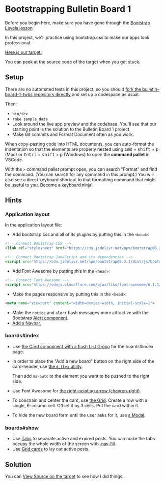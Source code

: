 # Bootstrapping Bulletin Board 1

<div class="bg-blue-100 py-1 px-5" markdown="1">

Before you begin here, make sure you have gone through the [Bootstrap Levels lesson](https://learn.firstdraft.com/lessons/139-intro-to-bootstrap).
</div>

In this project, we'll practice using bootstrap.css to make our apps look professional.

[Here is our target.](https://bulletin-board-bootstrap.matchthetarget.com/)

You can peek at the source code of the target when you get stuck.

## Setup

There are no automated tests in this project, so you should [fork the bulletin-board-1-twbs repository directly](https://github.com/appdev-projects/bulletin-board-1-twbs/fork) and set up a codespace as usual.

Then:

- `bin/dev`
- `rake sample_data`
- Look around the live app preview and the codebase. You'll see that our starting point is the solution to the Bulletin Board 1 project.
- Make Git commits and Format Document often as you work.

<aside markdown="1">

When copy-pasting code into HTML documents, you can auto-format the indentation so that the elements are properly nested using <kbd>Cmd</kbd> + <kbd>shift</kbd> + <kbd>p</kbd> (Mac) or <kbd>Cntrl</kbd> + <kbd>shift</kbd> + <kbd>p</kbd> (Windows) to open the **command pallet** in VSCode. 

With the `>` command pallet prompt open, you can search "Format" and find the command. (You can search for any command in this prompt.) You will also see a direct keyboard shortcut to that formatting command that might be useful to you. Become a keyboard ninja!
</aside> 

## Hints


### Application layout

In the application layout file:

- Add bootstrap.css and all of its plugins by putting this in the `<head>`:

```html
<!-- Connect Bootstrap CSS -->
<link rel="stylesheet" href="https://cdn.jsdelivr.net/npm/bootstrap@5.3.1/dist/css/bootstrap.min.css">

<!-- Connect Bootstrap JavaScript and its dependencies -->
<script src="https://cdn.jsdelivr.net/npm/bootstrap@5.3.1/dist/js/bootstrap.bundle.min.js"></script>
```

- Add Font Awesome by putting this in the `<head>`:
		
```html
<!-- Connect Font Awesome -->
<script src="https://cdnjs.cloudflare.com/ajax/libs/font-awesome/6.1.1/js/all.min.js"></script>
```

- Make the pages responsive by putting this in the `<head>`:

```html
<meta name="viewport" content="width=device-width, initial-scale=1">
```

- Make the `notice` and `alert` flash messages more attractive with the Bootstrap [Alert component](https://getbootstrap.com/docs/5.3/components/alerts/).
- [Add a Navbar.](https://getbootstrap.com/docs/5.3/components/navbar/#nav)

### boards#index

- Use [the Card component with a flush List Group](https://getbootstrap.com/docs/5.3/components/card/#list-groups) for the boards#index page.
- In order to place the "Add a new board" button on the right side of the card-header, use [the `d-flex` utility](https://getbootstrap.com/docs/5.3/utilities/flex/).

    Then add `ms-auto` to the element you want to be pushed to the right side.
- Use Font Awesome for [the right-pointing arrow (chevron-right)](https://fontawesome.com/icons/chevron-right?f=classic&s=solid).
- To constrain and center the card, use [the Grid](https://getbootstrap.com/docs/5.3/layout/grid/). Create a row with a single, 6-column cell. Offset it by 3 cells. Put the card within it.
- To hide the new board form until the user asks for it, use [a Modal](https://getbootstrap.com/docs/5.3/components/modal/#live-demo).

### boards#show

- Use [Tabs](https://getbootstrap.com/docs/5.3/components/navs-tabs/#javascript-behavior) to separate active and expired posts. You can make the tabs occupy the whole width of the screen with [.nav-fill](https://getbootstrap.com/docs/5.3/components/navs-tabs/#fill-and-justify).
- Use [Grid cards](https://getbootstrap.com/docs/5.3/components/card/#grid-cards) to lay out active posts.
		
## Solution

You can [View Source on the target](https://bulletin-board-bootstrap.matchthetarget.com/) to see how I did things.

